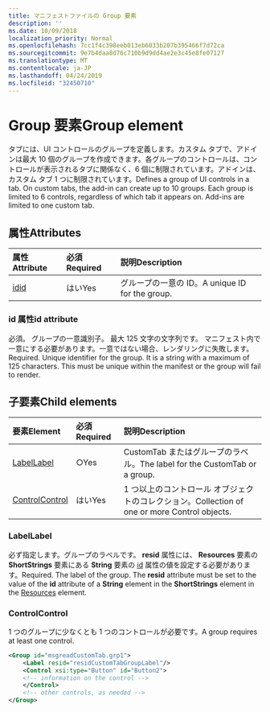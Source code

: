 ```yaml
---
title: マニフェストファイルの Group 要素
description: ''
ms.date: 10/09/2018
localization_priority: Normal
ms.openlocfilehash: 7cc1f4c398eeb013eb6033b207b395466f7d72ca
ms.sourcegitcommit: 9e7b4daa8d76c710b9d9dd4ae2e3c45e8fe07127
ms.translationtype: MT
ms.contentlocale: ja-JP
ms.lasthandoff: 04/24/2019
ms.locfileid: "32450710"
---
```

# <a name="group-element"></a><span data-ttu-id="b31a6-102">Group 要素</span><span class="sxs-lookup"><span data-stu-id="b31a6-102">Group element</span></span>

<span data-ttu-id="b31a6-p101">タブには、UI コントロールのグループを定義します。カスタム タブで、アドインは最大 10 個のグループを作成できます。各グループのコントロールは、コントロールが表示されるタブに関係なく、6 個に制限されています。アドインは、カスタム タブ 1 つに制限されています。</span><span class="sxs-lookup"><span data-stu-id="b31a6-p101">Defines a group of UI controls in a tab.  On custom tabs, the add-in can create up to 10 groups. Each group is limited to 6 controls, regardless of which tab it appears on. Add-ins are limited to one custom tab.</span></span>

## <a name="attributes"></a><span data-ttu-id="b31a6-106">属性</span><span class="sxs-lookup"><span data-stu-id="b31a6-106">Attributes</span></span>

|  <span data-ttu-id="b31a6-107">属性</span><span class="sxs-lookup"><span data-stu-id="b31a6-107">Attribute</span></span>  |  <span data-ttu-id="b31a6-108">必須</span><span class="sxs-lookup"><span data-stu-id="b31a6-108">Required</span></span>  |  <span data-ttu-id="b31a6-109">説明</span><span class="sxs-lookup"><span data-stu-id="b31a6-109">Description</span></span>  |
|:-----|:-----|:-----|
|  [<span data-ttu-id="b31a6-110">id</span><span class="sxs-lookup"><span data-stu-id="b31a6-110">id</span></span>](#id-attribute)  |  <span data-ttu-id="b31a6-111">はい</span><span class="sxs-lookup"><span data-stu-id="b31a6-111">Yes</span></span>  | <span data-ttu-id="b31a6-112">グループの一意の ID。</span><span class="sxs-lookup"><span data-stu-id="b31a6-112">A unique ID for the group.</span></span>|

### <a name="id-attribute"></a><span data-ttu-id="b31a6-113">id 属性</span><span class="sxs-lookup"><span data-stu-id="b31a6-113">id attribute</span></span>

<span data-ttu-id="b31a6-p102">必須。 グループの一意識別子。 最大 125 文字の文字列です。 マニフェスト内で一意にする必要があります。一意ではない場合、レンダリングに失敗します。</span><span class="sxs-lookup"><span data-stu-id="b31a6-p102">Required. Unique identifier for the group. It is a string with a maximum of 125 characters. This must be unique within the manifest or the group will fail to render.</span></span>

## <a name="child-elements"></a><span data-ttu-id="b31a6-118">子要素</span><span class="sxs-lookup"><span data-stu-id="b31a6-118">Child elements</span></span>
|  <span data-ttu-id="b31a6-119">要素</span><span class="sxs-lookup"><span data-stu-id="b31a6-119">Element</span></span> |  <span data-ttu-id="b31a6-120">必須</span><span class="sxs-lookup"><span data-stu-id="b31a6-120">Required</span></span>  |  <span data-ttu-id="b31a6-121">説明</span><span class="sxs-lookup"><span data-stu-id="b31a6-121">Description</span></span>  |
|:-----|:-----|:-----|
|  [<span data-ttu-id="b31a6-122">Label</span><span class="sxs-lookup"><span data-stu-id="b31a6-122">Label</span></span>](#label)      | <span data-ttu-id="b31a6-123">○</span><span class="sxs-lookup"><span data-stu-id="b31a6-123">Yes</span></span> |  <span data-ttu-id="b31a6-124">CustomTab またはグループのラベル。</span><span class="sxs-lookup"><span data-stu-id="b31a6-124">The label for the CustomTab or a group.</span></span>  |
|  [<span data-ttu-id="b31a6-125">Control</span><span class="sxs-lookup"><span data-stu-id="b31a6-125">Control</span></span>](#control)    | <span data-ttu-id="b31a6-126">はい</span><span class="sxs-lookup"><span data-stu-id="b31a6-126">Yes</span></span> |  <span data-ttu-id="b31a6-127">1 つ以上のコントロール オブジェクトのコレクション。</span><span class="sxs-lookup"><span data-stu-id="b31a6-127">Collection of one or more Control objects.</span></span>  |

### <a name="label"></a><span data-ttu-id="b31a6-128">Label</span><span class="sxs-lookup"><span data-stu-id="b31a6-128">Label</span></span> 

<span data-ttu-id="b31a6-p103">必ず指定します。グループのラベルです。 **resid** 属性には、 **Resources** 要素の **ShortStrings** 要素にある **String** 要素の [id](resources.md) 属性の値を設定する必要があります。</span><span class="sxs-lookup"><span data-stu-id="b31a6-p103">Required. The label of the group. The  **resid** attribute must be set to the value of the **id** attribute of a **String** element in the **ShortStrings** element in the [Resources](resources.md) element.</span></span>

### <a name="control"></a><span data-ttu-id="b31a6-132">Control</span><span class="sxs-lookup"><span data-stu-id="b31a6-132">Control</span></span>
<span data-ttu-id="b31a6-133">1 つのグループに少なくとも 1 つのコントロールが必要です。</span><span class="sxs-lookup"><span data-stu-id="b31a6-133">A group requires at least one control.</span></span>

```xml
<Group id="msgreadCustomTab.grp1">
    <Label resid="residCustomTabGroupLabel"/>
    <Control xsi:type="Button" id="Button2">
    <!-- information on the control -->
    </Control>
    <!-- other controls, as needed -->
</Group>
```
